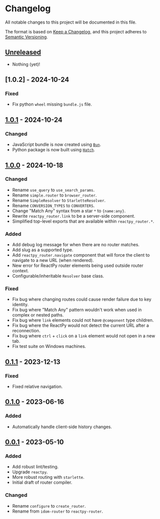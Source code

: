 # Changelog

All notable changes to this project will be documented in this file.

<!--attr-start-->

The format is based on [Keep a Changelog](https://keepachangelog.com/en/1.0.0/), and this project adheres to [Semantic Versioning](https://semver.org/spec/v2.0.0.html).

<!--attr-end-->

<!--
Using the following categories, list your changes in this order:

### Added
-   for new features.

### Changed
-   for changes in existing functionality.

### Deprecated
-   for soon-to-be removed features.

### Removed
-   for removed features.

### Fixed
-   for bug fixes.

### Security
-   for vulnerability fixes.
 -->

<!--changelog-start-->

## [Unreleased]

-   Nothing (yet)!

## [1.0.2] - 2024-10-24

### Fixed

-   Fix python `wheel` missing `bundle.js` file.

## [1.0.1] - 2024-10-24

### Changed

-   JavaScript bundle is now created using [`Bun`](https://bun.sh/).
-   Python package is now built using [`Hatch`](https://hatch.pypa.io/).

## [1.0.0] - 2024-10-18

### Changed

-   Rename `use_query` to `use_search_params`.
-   Rename `simple.router` to `browser_router`.
-   Rename `SimpleResolver` to `StarletteResolver`.
-   Rename `CONVERSION_TYPES` to `CONVERTERS`.
-   Change "Match Any" syntax from a star `*` to `{name:any}`.
-   Rewrite `reactpy_router.link` to be a server-side component.
-   Simplified top-level exports that are available within `reactpy_router.*`.

### Added

-   Add debug log message for when there are no router matches.
-   Add slug as a supported type.
-   Add `reactpy_router.navigate` component that will force the client to navigate to a new URL (when rendered).
-   New error for ReactPy router elements being used outside router context.
-   Configurable/inheritable `Resolver` base class.

### Fixed

-   Fix bug where changing routes could cause render failure due to key identity.
-   Fix bug where "Match Any" pattern wouldn't work when used in complex or nested paths.
-   Fix bug where `link` elements could not have `@component` type children.
-   Fix bug where the ReactPy would not detect the current URL after a reconnection.
-   Fix bug where `ctrl` + `click` on a `link` element would not open in a new tab.
-   Fix test suite on Windows machines.

## [0.1.1] - 2023-12-13

### Fixed

-   Fixed relative navigation.

## [0.1.0] - 2023-06-16

### Added

-   Automatically handle client-side history changes.

## [0.0.1] - 2023-05-10

### Added

-   Add robust lint/testing.
-   Upgrade `reactpy`.
-   More robust routing with `starlette`.
-   Initial draft of router compiler.

### Changed

-   Rename `configure` to `create_router`.
-   Rename from `idom-router` to `reactpy-router`.

[Unreleased]: https://github.com/reactive-python/reactpy-router/compare/1.0.1...HEAD
[1.0.1]: https://github.com/reactive-python/reactpy-router/compare/1.0.0...1.0.1
[1.0.0]: https://github.com/reactive-python/reactpy-router/compare/0.1.1...1.0.0
[0.1.1]: https://github.com/reactive-python/reactpy-router/compare/0.1.0...0.1.1
[0.1.0]: https://github.com/reactive-python/reactpy-router/compare/0.0.1...0.1.0
[0.0.1]: https://github.com/reactive-python/reactpy-router/releases/tag/0.0.1
